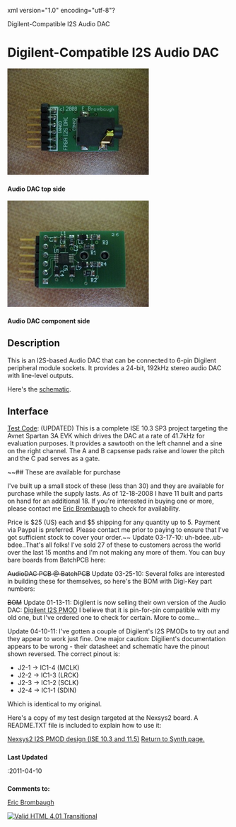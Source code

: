 xml version="1.0" encoding="utf-8"?



Digilent-Compatible I2S Audio DAC



# Digilent-Compatible I2S Audio DAC


![audiodac top](top.jpg)


#### Audio DAC top side


![audiodac bottom](bottom.jpg)


#### Audio DAC component side


## Description


This is an I2S-based Audio DAC that can be connected to 6-pin Digilent peripheral
module sockets. It provides a 24-bit, 192kHz stereo audio DAC with line-level outputs.


Here's the [schematic](audiodac_pg1.pdf).

## Interface


[Test Code](i2s_tst_10.3.zip): (UPDATED) 
This is a complete ISE 10.3 SP3 project
targeting the Avnet Spartan 3A EVK which drives the DAC at a rate of 41.7kHz
for evaluation purposes. It provides a sawtooth on the left channel and a sine
on the right channel. The A and B capsense pads raise and lower the pitch and
the C pad serves as a gate.


~~## These are available for purchase


I've built up a small stock of these (less than 30) and they are available
for purchase while the supply lasts. As of 12-18-2008 I have 11 built and
parts on hand for an additional 18. If you're interested in buying one or
more, please contact me [Eric Brombaugh](mailto:ebrombaugh1@cox.net)
to check for availability.

Price is $25 (US) each and $5 shipping for any quantity up to 5. Payment
via Paypal is preferred. Please contact me prior to paying to ensure that I've
got sufficient stock to cover your order.~~
Update 03-17-10: uh-bdee..ub-bdee..That's all folks! I've sold
27 of these to customers across the world over the last 15 months and
I'm not making any more of them. You can buy bare boards from BatchPCB here:

~~AudioDAC PCB @ BatchPCB~~
Update 03-25-10: Several folks are interested in building these for
themselves, so here's the BOM with Digi-Key part numbers:

~~BOM~~
Update 01-13-11: Digilent is now selling their own version of the Audio DAC:
[Digilent I2S PMOD](http://www.digilentinc.com/Products/Detail.cfm?NavPath=2,719,859&Prod=PMOD-I2S)
I believe that it is pin-for-pin compatible with my old one, but I've ordered one 
to check for certain. More to come...

Update 04-10-11: I've gotten a couple of Digilent's I2S PMODs to try out and
they appear to work just fine. One major caution: Digilient's documentation 
appears to be wrong - their datasheet and schematic have the pinout shown
reversed. The correct pinout is:

* J2-1 -> IC1-4 (MCLK)
* J2-2 -> IC1-3 (LRCK)
* J2-3 -> IC1-2 (SCLK)
* J2-4 -> IC1-1 (SDIN)



Which is identical to my original.

Here's a copy of my test design targeted at the Nexsys2 board. A README.TXT
file is included to explain how to use it:

[Nexsys2 I2S PMOD design (ISE 10.3 and 11.5)](i2s_tst_nexsys2.zip)
[Return to Synth page.](../index.html)
##### 
**Last Updated**


:2011-04-10
##### 
**Comments to:**


[Eric Brombaugh](mailto:ebrombaugh1@cox.net)

[![Valid HTML 4.01 Transitional](http://www.w3.org/Icons/valid-html401)](http://validator.w3.org/check?uri=referer)





















